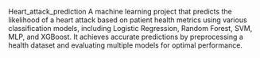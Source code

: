 Heart_attack_prediction
A machine learning project that predicts the likelihood of a heart attack based on patient health metrics using various classification models, including Logistic Regression, Random Forest, SVM, MLP, and XGBoost. It achieves accurate predictions by preprocessing a health dataset and evaluating multiple models for optimal performance.
